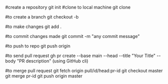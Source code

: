  
#create a repository
git init 
#clone to local machine
git clone <repository url>

#to create a branch
git checkout -b <branch-name>

#to make changes
git add .

#to commit changes made
git commit -m "any commit message"

#to push to repo
git push origin <branch-name>

#to send pull request
gh pr create --base main --head <branch-name> --title "Your Title" --body "PR description" (using GitHub cli)

#to merge pull request
git fetch origin pull/id/head:pr-id
git checkout master
git merge pr-id
git push origin master
